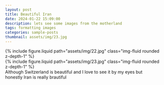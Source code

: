 ```yaml
---
layout: post
title: Beautiful Iran
date: 2024-01-22 15:09:00
description: lets see some images from the motherland
tags: formatting images
categories: sample-posts
thumbnail: assets/img/23.jpg
---
```



<div class="row mt-3">
    <div class="col-sm mt-3 mt-md-0">
        {% include figure.liquid path="assets/img/22.jpg" class="img-fluid rounded z-depth-1" %}
    </div>
    <div class="col-sm mt-3 mt-md-0">
        {% include figure.liquid path="assets/img/23.jpg" class="img-fluid rounded z-depth-1" %}
    </div>
</div>
<div class="caption">
    Although Switzerland is beautiful and I love to see it by my eyes but honestly Iran is really brautiful
</div>

